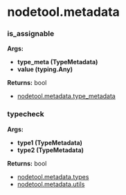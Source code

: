 # nodetool.metadata

### is_assignable

**Args:**
- **type_meta (TypeMetadata)**
- **value (typing.Any)**

**Returns:** bool

- [nodetool.metadata.type_metadata](metadata/type_metadata.md)
### typecheck

**Args:**
- **type1 (TypeMetadata)**
- **type2 (TypeMetadata)**

**Returns:** bool

- [nodetool.metadata.types](metadata/types.md)
- [nodetool.metadata.utils](metadata/utils.md)
